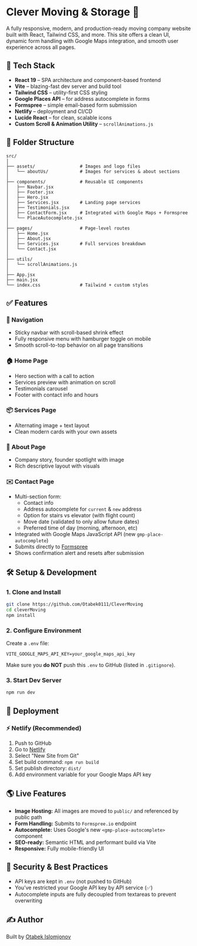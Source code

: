 # Clever Moving & Storage 🚚

A fully responsive, modern, and production-ready moving company website built with React, Tailwind CSS, and more. This site offers a clean UI, dynamic form handling with Google Maps integration, and smooth user experience across all pages.

## 🧱 Tech Stack

- **React 19** – SPA architecture and component-based frontend
- **Vite** – blazing-fast dev server and build tool
- **Tailwind CSS** – utility-first CSS styling
- **Google Places API** – for address autocomplete in forms
- **Formspree** – simple email-based form submission
- **Netlify** – deployment and CI/CD
- **Lucide React** – for clean, scalable icons
- **Custom Scroll & Animation Utility** – `scrollAnimations.js`

## 📁 Folder Structure

```
src/
│
├── assets/                 # Images and logo files
│   └── aboutUs/            # Images for services & about sections
│
├── components/             # Reusable UI components
│   ├── Navbar.jsx
│   ├── Footer.jsx
│   ├── Hero.jsx
│   ├── Services.jsx        # Landing page services
│   ├── Testimonials.jsx
│   ├── ContactForm.jsx     # Integrated with Google Maps + Formspree
│   └── PlaceAutocomplete.jsx
│
├── pages/                  # Page-level routes
│   ├── Home.jsx
│   ├── About.jsx
│   ├── Services.jsx        # Full services breakdown
│   └── Contact.jsx
│
├── utils/
│   └── scrollAnimations.js
│
├── App.jsx
├── main.jsx
└── index.css               # Tailwind + custom styles
```

## ✅ Features

### 🔗 Navigation
- Sticky navbar with scroll-based shrink effect
- Fully responsive menu with hamburger toggle on mobile
- Smooth scroll-to-top behavior on all page transitions

### 🏠 Home Page
- Hero section with a call to action
- Services preview with animation on scroll
- Testimonials carousel
- Footer with contact info and hours

### 📦 Services Page
- Alternating image + text layout
- Clean modern cards with your own assets

### 🧍 About Page
- Company story, founder spotlight with image
- Rich descriptive layout with visuals

### ✉️ Contact Page
- Multi-section form:
  - Contact info
  - Address autocomplete for `current` & `new` address
  - Option for stairs vs elevator (with flight count)
  - Move date (validated to only allow future dates)
  - Preferred time of day (morning, afternoon, etc)
- Integrated with Google Maps JavaScript API (new `gmp-place-autocomplete`)
- Submits directly to [Formspree](https://formspree.io)
- Shows confirmation alert and resets after submission

## 🛠️ Setup & Development

### 1. Clone and Install
```bash
git clone https://github.com/Otabek0111/CleverMoving
cd cleverMoving
npm install
```

### 2. Configure Environment
Create a `.env` file:
```
VITE_GOOGLE_MAPS_API_KEY=your_google_maps_api_key
```

Make sure you **do NOT** push this `.env` to GitHub (listed in `.gitignore`).

### 3. Start Dev Server
```bash
npm run dev
```

## 🚀 Deployment

### ⚡ Netlify (Recommended)
1. Push to GitHub
2. Go to [Netlify](https://app.netlify.com/)
3. Select "New Site from Git"
4. Set build command: `npm run build`
5. Set publish directory: `dist/`
6. Add environment variable for your Google Maps API key

## 🌎 Live Features

- **Image Hosting:** All images are moved to `public/` and referenced by public path
- **Form Handling:** Submits to `Formspree.io` endpoint
- **Autocomplete:** Uses Google's new `<gmp-place-autocomplete>` component
- **SEO-ready:** Semantic HTML and performant build via Vite
- **Responsive:** Fully mobile-friendly UI

## 🔐 Security & Best Practices

- API keys are kept in `.env` (not pushed to GitHub)
- You’ve restricted your Google API key by API service (✅)
- Autocomplete inputs are fully decoupled from textareas to prevent overwriting

## ✍️ Author

Built by [Otabek Islomjonov](mailto:clevermovingnyc@gmail.com)
